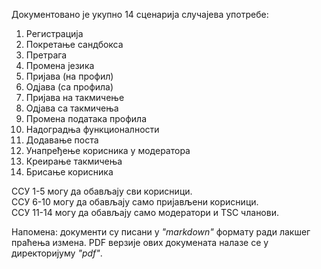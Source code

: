 Документовано је укупно 14 сценарија случајева употребе:

1. Регистрација
2. Покретање сандбокса
3. Претрага
4. Промена језика
5. Пријава (на профил)
6. Одјава (са профила)
7. Пријава на такмичење
8. Одјава са такмичења
9. Промена података профила
10. Надоградња функционалности
11. Додавање поста
12. Унапређење корисника у модератора
13. Креирање такмичења
14. Брисање корисника

ССУ 1-5 могу да обављају сви корисници.<br/>
ССУ 6-10 могу да обављају само пријављени корисници.<br/>
ССУ 11-14 могу да обављају само модератори и TSC чланови.

Напомена: документи су писани у *"markdown"* формату ради лакшег праћења измена. PDF верзије ових докумената налазе се у директоријуму *"pdf"*.